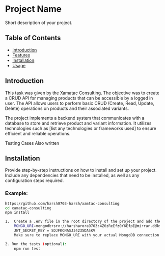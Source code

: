 # Project Name

Short description of your project.

## Table of Contents

- [Introduction](#introduction)
- [Features](#features)
- [Installation](#installation)
- [Usage](#usage)


## Introduction

This task was given by the Xamatac Consulting. The objective was to create a CRUD API for managing products that can be accessible by a logged in user. The API allows users to perform basic CRUD (Create, Read, Update, Delete) operations on products and their associated variants.

The project implements a backend system that communicates with a database to store and retrieve product and variant information. It utilizes technologies such as [list any technologies or frameworks used] to ensure efficient and reliable operations.

Testing Cases Also written



## Installation

Provide step-by-step instructions on how to install and set up your project. Include any dependencies that need to be installed, as well as any configuration steps required.

### Example:

```bash
https://github.com/harsh0703-harsh/xamtac-consulting
cd xamatac-consulting
npm install

1.  Create a .env file in the root directory of the project and add the following line to it:
    MONGO_URI=mongodb+srv://harsharora0703:4Z0zReEfz0Y6EfpE@mirrar.ddkshed.mongodb.net/
    JWT_SECRET_KEY = SDJFKCNASJ34235DASKV
    Make sure to replace MONGO_URI with your actual MongoDB connection string. This .env file will allow the project to connect to your MongoDB database.

2. Run the tests (optional):
    npm run test

